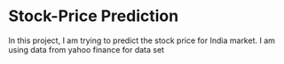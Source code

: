 # Stock-Price Prediction
In this project, I am trying to predict the stock price for India market. I am using data from yahoo finance for data set
